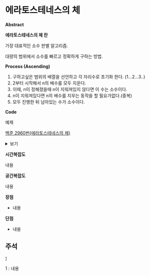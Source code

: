 # **에라토스테네스의 체**

**Abstract**

**에라토스테네스의 체 란**

가장 대표적인 소수 판별 알고리즘. 

대량의 범위에서 소수를 빠르고 정확하게 구하는 방법.

**Process (Ascending)**

1. 구하고싶은 범위의 배열을 선언하고 각 자리수로 초기화 한다. (1...2...3..)
2. 2부터 시작해서 n의 배수를 모두 지운다.
3. 이때, n이 정해졌을때 n이 지워져있지 않다면 이 수는 소수이다.
4. n이 지워져있다면 n의 배수를 지우는 동작을 할 필요가없다.(중복)
5. 모두 진행한 뒤 남아있는 수가 소수이다.

**Code**

예제

[백준 2960번(에라토스테네스의 체)](https://www.acmicpc.net/problem/2960)

<details>
    <summary>보기</summary>

```c++
#include <iostream>
#include <string.h>
#define MAX 1002
using namespace std;
int N, K;
bool uData[MAX];
int res;
void init() {
	res = 0;
	memset(uData, 0, sizeof(uData));
	return;
}
void input() {
	cin >> N >> K;
	return;
}
void calc() {
	for (int i = 2; i <= N; i++) {
		if (uData [i]== 1) continue;

		for (int j = i ; j <= N; j += i) {
			if (uData[j] != 1) {
				uData[j] = 1;
				res++;
				if (res == K) {
					cout << j;
					return;
				}
			}
		}
	}
	return;
}
int main() {
	ios_base::sync_with_stdio(0);
	cin.tie(0); cout.tie(0);
	init();
	input();
	calc();
	return 0;
}
```

</details>

**시간복잡도**

내용

**공간복잡도**

내용

**장점**

* 내용


**단점**

* 내용

## 주석

<sup>[1](#footnote_1)</sup>

<a name="footnote_1">1</a> : 내용

